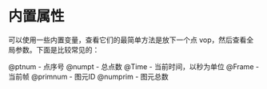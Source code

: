 # 内置属性

可以使用一些内置变量，查看它们的最简单方法是放下一个点 vop，然后查看全局参数。下面是比较常见的：

@ptnum - 点序号
@numpt - 总点数
@Time - 当前时间，以秒为单位
@Frame - 当前帧
@primnum - 图元ID
@numprim - 图元总数
